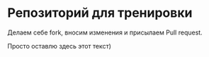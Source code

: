 # Репозиторий для тренировки

Делаем себе fork, вносим изменения и присылаем Pull request.

Просто оставлю здесь этот текст)